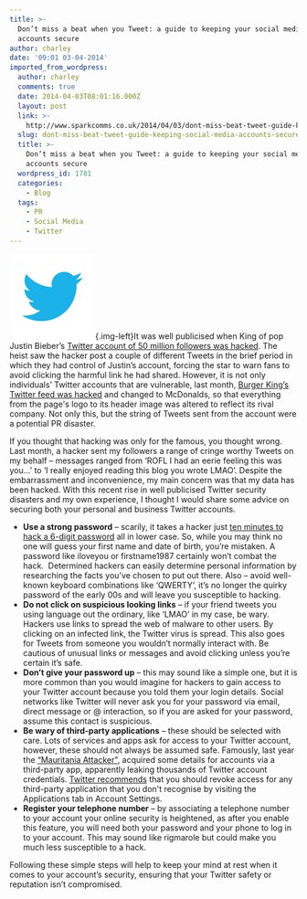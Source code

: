 ```yaml
---
title: >-
  Don’t miss a beat when you Tweet: a guide to keeping your social media
  accounts secure
author: charley
date: '09:01 03-04-2014'
imported_from_wordpress:
  author: charley
  comments: true
  date: 2014-04-03T08:01:16.000Z
  layout: post
  link: >-
    http://www.sparkcomms.co.uk/2014/04/03/dont-miss-beat-tweet-guide-keeping-social-media-accounts-secure/
  slug: dont-miss-beat-tweet-guide-keeping-social-media-accounts-secure
  title: >-
    Don’t miss a beat when you Tweet: a guide to keeping your social media
    accounts secure
  wordpress_id: 1781
  categories:
    - Blog
  tags:
    - PR
    - Social Media
    - Twitter
---
```


![Twitter](Twitter-150x150.png){.img-left}It was well publicised when King of pop Justin Bieber’s [Twitter account of 50 million followers was hacked](http://www.scmagazine.com/justin-biebers-twitter-account-hacked/article/337597/). The heist saw the hacker post a couple of different Tweets in the brief period in which they had control of Justin’s account, forcing the star to warn fans to avoid clicking the harmful link he had shared. However, it is not only individuals’ Twitter accounts that are vulnerable, last month, [Burger King’s Twitter feed was hacked](http://www.businessinsider.com/burger-kings-twitter-has-just-been-hacked-and-converted-to-mcdonalds-2013-2) and changed to McDonalds, so that everything from the page's logo to its header image was altered to reflect its rival company. Not only this, but the string of Tweets sent from the account were a potential PR disaster.

If you thought that hacking was only for the famous, you thought wrong. Last month, a hacker sent my followers a range of cringe worthy Tweets on my behalf – messages ranged from ‘ROFL I had an eerie feeling this was you…’ to ‘I really enjoyed reading this blog you wrote LMAO’. Despite the embarrassment and inconvenience, my main concern was that my data has been hacked. With this recent rise in well publicised Twitter security disasters and my own experience, I thought I would share some advice on securing both your personal and business Twitter accounts.

  * **Use a strong password** – scarily, it takes a hacker just [ten minutes to hack a 6-digit password](http://i-sight.com/corporate-security/cracking-the-code-on-password-protection/) all in lower case. So, while you may think no one will guess your first name and date of birth, you’re mistaken. A password like iloveyou or firstname1987 certainly won’t combat the hack.  Determined hackers can easily determine personal information by researching the facts you’ve chosen to put out there. Also – avoid well-known keyboard combinations like ‘QWERTY’, it’s no longer the quirky password of the early 00s and will leave you susceptible to hacking.
  * **Do not click on suspicious looking links** – if your friend tweets you using language out the ordinary, like ‘LMAO’ in my case, be wary. Hackers use links to spread the web of malware to other users. By clicking on an infected link, the Twitter virus is spread. This also goes for Tweets from someone you wouldn’t normally interact with. Be cautious of unusual links or messages and avoid clicking unless you’re certain it’s safe.
  * **Don’t give your password up** – this may sound like a simple one, but it is more common than you would imagine for hackers to gain access to your Twitter account because you told them your login details. Social networks like Twitter will never ask you for your password via email, direct message or @ interaction, so if you are asked for your password, assume this contact is suspicious.
  * **Be wary of third-party applications** – these should be selected with care. Lots of services and apps ask for access to your Twitter account, however, these should not always be assumed safe. Famously, last year the [“Mauritania Attacker"](http://www.theguardian.com/technology/2013/aug/21/twitter-denies-mauritania-attacker-hack), acquired some details for accounts via a third-party app, apparently leaking thousands of Twitter account credentials. [Twitter recommends](https://support.twitter.com/articles/76036-keeping-your-account-secure) that you should revoke access for any third-party application that you don't recognise by visiting the Applications tab in Account Settings.
  * **Register your telephone number** – by associating a telephone number to your account your online security is heightened, as after you enable this feature, you will need both your password and your phone to log in to your account. This may sound like rigmarole but could make you much less susceptible to a hack.

Following these simple steps will help to keep your mind at rest when it comes to your account’s security, ensuring that your Twitter safety or reputation isn’t compromised. 
